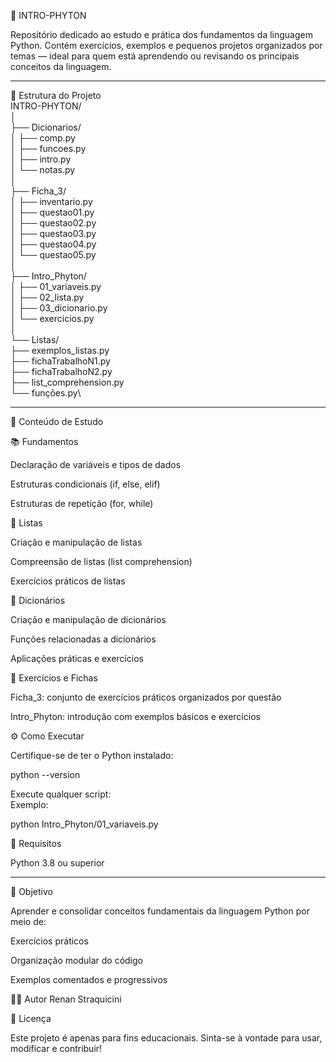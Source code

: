 🐍 INTRO-PHYTON

Repositório dedicado ao estudo e prática dos fundamentos da linguagem Python.
Contém exercícios, exemplos e pequenos projetos organizados por temas — ideal para quem está aprendendo ou revisando os principais conceitos da linguagem.

---

📁 Estrutura do Projeto\
INTRO-PHYTON/\
│\
├── Dicionarios/\
│   ├── comp.py\
│   ├── funcoes.py\
│   ├── intro.py\
│   └── notas.py\
│\
├── Ficha_3/\
│   ├── inventario.py\
│   ├── questao01.py\
│   ├── questao02.py\
│   ├── questao03.py\
│   ├── questao04.py\
│   └── questao05.py\
│\
├── Intro_Phyton/\
│   ├── 01_variaveis.py\
│   ├── 02_lista.py\
│   ├── 03_dicionario.py\
│   └── exercicios.py\
│\
└── Listas/\
    ├── exemplos_listas.py\
    ├── fichaTrabalhoN1.py\
    ├── fichaTrabalhoN2.py\
    ├── list_comprehension.py\
    └── funções.py\

---

🧠 Conteúdo de Estudo

📚 Fundamentos

Declaração de variáveis e tipos de dados

Estruturas condicionais (if, else, elif)

Estruturas de repetição (for, while)

🧾 Listas

Criação e manipulação de listas

Compreensão de listas (list comprehension)

Exercícios práticos de listas

📖 Dicionários

Criação e manipulação de dicionários

Funções relacionadas a dicionários

Aplicações práticas e exercícios

🧩 Exercícios e Fichas

Ficha_3: conjunto de exercícios práticos organizados por questão

Intro_Phyton: introdução com exemplos básicos e exercícios

⚙️ Como Executar

Certifique-se de ter o Python instalado:

python --version


Execute qualquer script:\
Exemplo:

python Intro_Phyton/01_variaveis.py

🧰 Requisitos

Python 3.8 ou superior

---

🚀 Objetivo

Aprender e consolidar conceitos fundamentais da linguagem Python por meio de:

Exercícios práticos

Organização modular do código

Exemplos comentados e progressivos

👨‍💻 Autor
Renan Straquicini

📄 Licença

Este projeto é apenas para fins educacionais.
Sinta-se à vontade para usar, modificar e contribuir!
